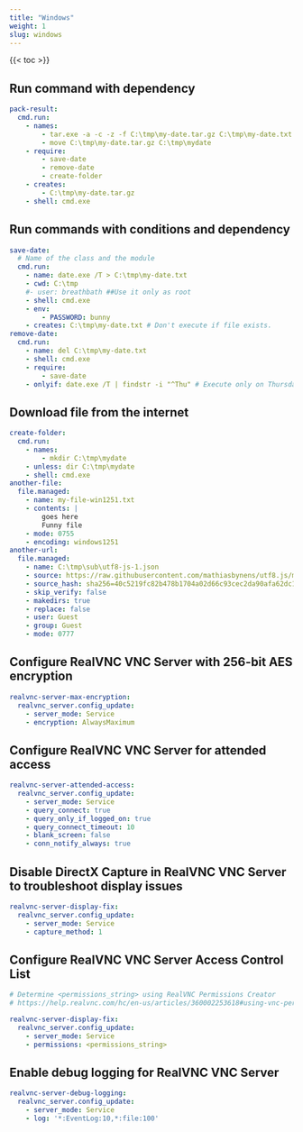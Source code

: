 ```yaml
---
title: "Windows"
weight: 1
slug: windows
---
```

{{< toc >}}

## Run command with dependency

```yaml
pack-result:
  cmd.run:
    - names:
        - tar.exe -a -c -z -f C:\tmp\my-date.tar.gz C:\tmp\my-date.txt
        - move C:\tmp\my-date.tar.gz C:\tmp\mydate
    - require:
        - save-date
        - remove-date
        - create-folder
    - creates:
        - C:\tmp\my-date.tar.gz
    - shell: cmd.exe
```

## Run commands with conditions and dependency

```yaml
save-date:
  # Name of the class and the module
  cmd.run:
    - name: date.exe /T > C:\tmp\my-date.txt
    - cwd: C:\tmp
    #- user: breathbath ##Use it only as root
    - shell: cmd.exe
    - env:
        - PASSWORD: bunny
    - creates: C:\tmp\my-date.txt # Don't execute if file exists.
remove-date:
  cmd.run:
    - name: del C:\tmp\my-date.txt
    - shell: cmd.exe
    - require:
        - save-date
    - onlyif: date.exe /T | findstr -i "^Thu" # Execute only on Thursdays
```

## Download file from the internet

```yaml
create-folder:
  cmd.run:
    - names:
        - mkdir C:\tmp\mydate
    - unless: dir C:\tmp\mydate
    - shell: cmd.exe
another-file:
  file.managed:
    - name: my-file-win1251.txt
    - contents: |
        goes here
        Funny file
    - mode: 0755
    - encoding: windows1251
another-url:
  file.managed:
    - name: C:\tmp\sub\utf8-js-1.json
    - source: https://raw.githubusercontent.com/mathiasbynens/utf8.js/master/package.json
    - source_hash: sha256=40c5219fc82b478b1704a02d66c93cec2da90afa62dc18d7af06c6130d9966ed
    - skip_verify: false
    - makedirs: true
    - replace: false
    - user: Guest
    - group: Guest
    - mode: 0777
```

## Configure RealVNC VNC Server with 256-bit AES encryption

```yaml
realvnc-server-max-encryption:
  realvnc_server.config_update:
    - server_mode: Service
    - encryption: AlwaysMaximum
```

## Configure RealVNC VNC Server for attended access

```yaml
realvnc-server-attended-access:
  realvnc_server.config_update:
    - server_mode: Service
    - query_connect: true
    - query_only_if_logged_on: true
    - query_connect_timeout: 10
    - blank_screen: false
    - conn_notify_always: true
```

## Disable DirectX Capture in RealVNC VNC Server to troubleshoot display issues

```yaml
realvnc-server-display-fix:
  realvnc_server.config_update:
    - server_mode: Service
    - capture_method: 1
```

## Configure RealVNC VNC Server Access Control List

```yaml
# Determine <permissions_string> using RealVNC Permissions Creator
# https://help.realvnc.com/hc/en-us/articles/360002253618#using-vnc-permissions-creator-0-2

realvnc-server-display-fix:
  realvnc_server.config_update:
    - server_mode: Service
    - permissions: <permissions_string>
```

## Enable debug logging for RealVNC VNC Server

```yaml
realvnc-server-debug-logging:
  realvnc_server.config_update:
    - server_mode: Service
    - log: '*:EventLog:10,*:file:100'
```

